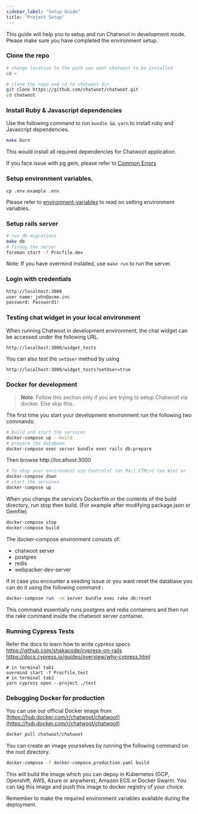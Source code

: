 ```yaml
---
sidebar_label: "Setup Guide"
title: "Project Setup"
---
```


This guide will help you to setup and run Chatwoot in development mode. Please make sure you have completed the environment setup.

### Clone the repo

```bash
# change location to the path you want chatwoot to be installed
cd ~

# clone the repo and cd to chatwoot dir
git clone https://github.com/chatwoot/chatwoot.git
cd chatwoot
```

### Install Ruby & Javascript dependencies

Use the following command to run `bundle && yarn` to install ruby and Javascript dependencies.

```bash
make burn
```


This would install all required dependencies for Chatwoot application.

If you face issue with pg gem, please refer to [Common Errors](/docs/contributing-guide/common-errors#pg-gem-installation-error)

### Setup environment variables.

```
cp .env.example .env
```

Please refer to [environment-variables](/docs/contributing-guide/environment-variables) to read on setting environment variables.

### Setup rails server

```bash
# run db migrations
make db
# fireup the server
foreman start -f Procfile.dev
```
Note: If you have overmind installed, use `make run` to run the server.

### Login with credentials

```bash
http://localhost:3000
user name: john@acme.inc
password: Password1!
```

### Testing chat widget in your local environment 

When running Chatwoot in development environment, the chat widget can be accessed under the following URL.

```
http://localhost:3000/widget_tests
```

You can also test the `setUser` method by using

```
http://localhost:3000/widget_tests?setUser=true
```

### Docker for development

> **Note**: Follow this section only if you are trying to setup Chatwoot via docker. Else skip this.

The first time you start your development environment run the following two commands:

```bash
# build and start the services
docker-compose up --build
# prepare the database
docker-compose exec server bundle exec rails db:prepare
```
Then browse http://localhost:3000

```bash
# To stop your environment use Control+C (on Mac) CTRL+C (on Win) or
docker-compose down
# start the services
docker-compose up
```

When you change the service’s Dockerfile or the contents of the build directory, run stop then build. (For example after modifying package.json or Gemfile)

```bash
docker-compose stop
docker-compose build
```


The docker-compose environment consists of:
- chatwoot server
- postgres
- redis
- webpacker-dev-server

If in case you encounter a seeding issue or you want reset the database you can do it using the following command :

```bash
docker-compose run -rm server bundle exec rake db:reset
```

This command essentially runs postgres and redis containers and then run the rake command inside the chatwoot server container.

### Running Cypress Tests

Refer the docs to learn how to write cypress specs
https://github.com/shakacode/cypress-on-rails
https://docs.cypress.io/guides/overview/why-cypress.html

```
# in terminal tab1
overmind start -f Procfile.test
# in terminal tab2
yarn cypress open --project ./test
```


### Debugging Docker for production

You can use our official Docker image from [https://hub.docker.com/r/chatwoot/chatwoot](https://hub.docker.com/r/chatwoot/chatwoot)

```bash
docker pull chatwoot/chatwoot
```

You can create an image yourselves by running the following command on the root directory.

```bash
docker-compose -f docker-compose.production.yaml build
```

This will build the image which you can depoy in Kubernetes (GCP, Openshift, AWS, Azure or anywhere), Amazon ECS or Docker Swarm. You can tag this image and push this image to docker registry of your choice.

Remember to make the required environment variables available during the deployment.
